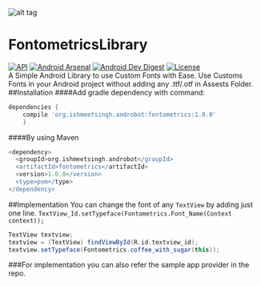 ![alt tag](https://github.com/Ishmeetsingh97/FontometricsLibrary/blob/master/FontometricsArtwork.jpg)
# FontometricsLibrary
[![API](https://img.shields.io/badge/API-10%2B-orange.svg?style=flat)](https://android-arsenal.com/api?level=10)
[![Android Arsenal](https://img.shields.io/badge/Android%20Arsenal-Fontometrics-green.svg?style=flat)](https://android-arsenal.com/details/1/4972)
[![Android Dev Digest](https://img.shields.io/badge/Android%20Dev%20Digest-%23124-cyan.svg)](https://www.androiddevdigest.com/digest-124/)
[![License](http://img.shields.io/:license-apache-blue.svg)](http://www.apache.org/licenses/LICENSE-2.0.html)
<br/>
A Simple Android Library to use Custom Fonts with Ease. Use Customs Fonts in your Android project without adding any .ttf/.otf in Assests Folder.
##Installation
####Add gradle dependency with command:
```groovy
dependencies {
    compile 'org.ishmeetsingh.androbot:fontometrics:1.0.0'
    }
```
####By using Maven
```groovy
<dependency>
  <groupId>org.ishmeetsingh.androbot</groupId>
  <artifactId>fontometrics</artifactId>
  <version>1.0.0</version>
  <type>pom</type>
</dependency>
```
##Implementation
You can change the font of any `TextView` by adding just one line. `TextView_Id.setTypeface(Fontometrics.Font_Name(Context context));`

```groovy
TextView textview;
textview = (TextView) findViewById(R.id.textview_id);
textview.setTypeface(Fontometrics.coffee_with_sugar(this));
```
###For implementation you can also refer the sample app provider in the repo.
